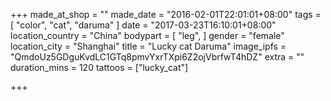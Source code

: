 +++
made_at_shop = ""
made_date = "2016-02-01T22:01:01+08:00"
tags = [
  "color",
  "cat",
  "daruma"
]
date = "2017-03-23T16:10:01+08:00"
location_country = "China"
bodypart = [
  "leg",
]
gender = "female"
location_city = "Shanghai"
title = "Lucky cat Daruma"
image_ipfs = "QmdoUz5GDguKvdLC1GTq8pmvYxrTXpi6Z2ojVbrfwT4hDZ"
extra = ""
duration_mins = 120
tattoos = ["lucky_cat"]

+++
